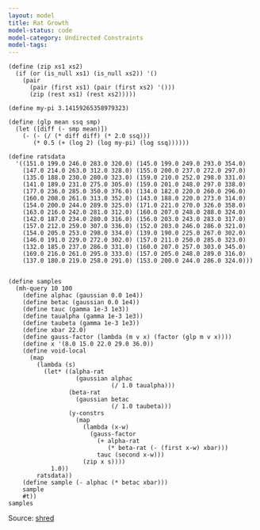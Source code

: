 ```yaml
---
layout: model
title: Rat Growth
model-status: code
model-category: Undirected Constraints
model-tags: 
---
```


    (define (zip xs1 xs2) 
      (if (or (is_null xs1) (is_null xs2)) '() 
        (pair 
          (pair (first xs1) (pair (first xs2) '()))
          (zip (rest xs1) (rest xs2)))))
    
    (define my-pi 3.14159265358979323)
    
    (define (glp mean ssq smp)
      (let ([diff (- smp mean)])
        (- (- (/ (* diff diff) (* 2.0 ssq)))
           (* 0.5 (+ (log 2) (log my-pi) (log ssq))))))
    
    (define ratsdata
      '((151.0 199.0 246.0 283.0 320.0) (145.0 199.0 249.0 293.0 354.0)
        (147.0 214.0 263.0 312.0 328.0) (155.0 200.0 237.0 272.0 297.0)
        (135.0 188.0 230.0 280.0 323.0) (159.0 210.0 252.0 298.0 331.0)
        (141.0 189.0 231.0 275.0 305.0) (159.0 201.0 248.0 297.0 338.0)
        (177.0 236.0 285.0 350.0 376.0) (134.0 182.0 220.0 260.0 296.0)
        (160.0 208.0 261.0 313.0 352.0) (143.0 188.0 220.0 273.0 314.0)
        (154.0 200.0 244.0 289.0 325.0) (171.0 221.0 270.0 326.0 358.0)
        (163.0 216.0 242.0 281.0 312.0) (160.0 207.0 248.0 288.0 324.0)
        (142.0 187.0 234.0 280.0 316.0) (156.0 203.0 243.0 283.0 317.0)
        (157.0 212.0 259.0 307.0 336.0) (152.0 203.0 246.0 286.0 321.0)
        (154.0 205.0 253.0 298.0 334.0) (139.0 190.0 225.0 267.0 302.0)
        (146.0 191.0 229.0 272.0 302.0) (157.0 211.0 250.0 285.0 323.0)
        (132.0 185.0 237.0 286.0 331.0) (160.0 207.0 257.0 303.0 345.0)
        (169.0 216.0 261.0 295.0 333.0) (157.0 205.0 248.0 289.0 316.0)
        (137.0 180.0 219.0 258.0 291.0) (153.0 200.0 244.0 286.0 324.0)))
    
    
    (define samples
      (mh-query 10 100
        (define alphac (gaussian 0.0 1e4))
        (define betac (gaussian 0.0 1e4))
        (define tauc (gamma 1e-3 1e3))
        (define taualpha (gamma 1e-3 1e3))
        (define taubeta (gamma 1e-3 1e3))
        (define xbar 22.0)
        (define gauss-factor (lambda (m v x) (factor (glp m v x))))
        (define x '(8.0 15.0 22.0 29.0 36.0))
        (define void-local
          (map
            (lambda (s)
              (let* ((alpha-rat
                       (gaussian alphac
                                 (/ 1.0 taualpha)))
                     (beta-rat
                       (gaussian betac
                                 (/ 1.0 taubeta)))
                     (y-constrs
                       (map
                         (lambda (x-w)
                           (gauss-factor
                             (+ alpha-rat
                                (* beta-rat (- (first x-w) xbar)))
                             tauc (second x-w)))
                         (zip x s))))
                1.0))
            ratsdata))
        (define sample (- alphac (* betac xbar))) 
        sample 
        #t))
    samples


 
Source: [shred](https://github.com/LFY/shred/blob/master/tests/rats.church)
